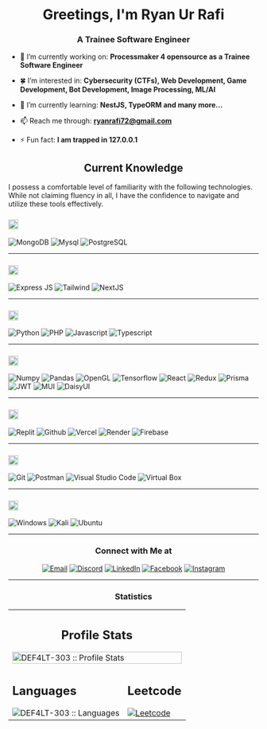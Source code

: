 <!-- <img align="center" alt="Coding" width="850" height='300' src="https://user-images.githubusercontent.com/28063426/186977443-843ee608-5931-43b1-a95c-e9d63e677b2b.gif"> -->


<h1 align="center">Greetings, I'm Ryan Ur Rafi</h1>
<h3 align="center">A Trainee Software Engineer</h3>


<!-- <p align="left"> <img src="https://komarev.com/ghpvc/?username=def4lt-303&label=Profile%20views&color=0e75b6&style=flat" alt="def4lt-303" /> </p> -->

- 🔭 I’m currently working on: **Processmaker 4 opensource as a Trainee Software Engineer**

- 🍀 I’m interested in: **Cybersecurity (CTFs), Web Development, Game Development, Bot Development, Image Processing, ML/AI**

- 🌱 I’m currently learning: **NestJS, TypeORM and many more...**

- 📫 Reach me through: **ryanrafi72@gmail.com**

- ⚡ Fun fact: **I am trapped in 127.0.0.1**

<h2 align="center">Current Knowledge</h2>

I possess a comfortable level of familiarity with the following technologies. While not claiming fluency in all, I have the confidence to navigate and utilize these tools effectively.

<!--START_SECTION:learn-->
<h3><img height="20px" src="https://img.shields.io/badge/Database-979a9b"/></h3>
<span><img src="https://img.shields.io/badge/MongoDB-4EA94B?style=for-the-badge&logo=mongodb&logoColor=white" alt="MongoDB"/></span>
<span><img src="https://img.shields.io/badge/MySQL-005C84?style=for-the-badge&logo=mysql&logoColor=white" alt="Mysql"/></span>
<span><img src="https://img.shields.io/badge/postgres-%23316192.svg?style=for-the-badge&logo=postgresql&logoColor=white" alt="PostgreSQL"/></span>

<hr>
<h3><img height="20px" src="https://img.shields.io/badge/Framework-695b55"/></h3>

<span><img src="https://img.shields.io/badge/Express.js-239120?style=for-the-badge&logo=express&logoColor=white" alt="Express JS"/></span>
<span><img src="https://img.shields.io/badge/tailwindcss-%2338B2AC.svg?style=for-the-badge&logo=tailwind-css&logoColor=white" alt="Tailwind"/></span>
<span><img src="https://img.shields.io/badge/Next-black?style=for-the-badge&logo=next.js&logoColor=white" alt="NextJS"/></span>
<!-- <span><img src="https://img.shields.io/badge/laravel-%23FF2D20.svg?style=for-the-badge&logo=laravel&logoColor=white" alt="Laravel"/></span>
<span><img src="https://img.shields.io/badge/flask-%23000.svg?style=for-the-badge&logo=flask&logoColor=white" alt="Flask"/></span> -->

<hr>
<h3><img height="20px" src="https://img.shields.io/badge/Language-467870"/></h3>

<span><img src="https://img.shields.io/badge/Python-FFD43B?style=for-the-badge&logo=python&logoColor=blue" alt="Python"/></span>
<span><img src="https://img.shields.io/badge/PHP-777BB4?style=for-the-badge&logo=php&logoColor=white" alt="PHP"/></span>
<span><img src="https://img.shields.io/badge/JavaScript-323330?style=for-the-badge&logo=javascript&logoColor=F7DF1E" alt="Javascript"/></span>
<span><img src="https://img.shields.io/badge/typescript-%23007ACC.svg?style=for-the-badge&logo=typescript&logoColor=white" alt="Typescript"/></span>
<!-- <span><img src="https://img.shields.io/badge/HTML5-E34F26?style=for-the-badge&logo=html5&logoColor=white" alt="HTML"/></span>
<span><img src="https://img.shields.io/badge/Java-ED8B00?style=for-the-badge&logo=java&logoColor=white" alt="Java"/></span>
<span><img src="https://img.shields.io/badge/CSS3-1572B6?style=for-the-badge&logo=css3&logoColor=white" alt="CSS"/></span> 
<span><img src="https://img.shields.io/badge/PHP-777BB4?style=for-the-badge&logo=php&logoColor=white" alt="PHP"/></span>
<span><img src="https://img.shields.io/badge/C-00599C?style=for-the-badge&logo=c&logoColor=white" alt="C"/></span> -->

<hr>
<h3><img height="20px" src="https://img.shields.io/badge/Library-505558"/></h3>

<!-- <span><img src="https://img.shields.io/badge/Matplotlib-%23ffffff.svg?style=for-the-badge&logo=Matplotlib&logoColor=black" alt="Matplotlib"/></span> 
<span><img src="https://img.shields.io/badge/Keras-%23D00000.svg?style=for-the-badge&logo=Keras&logoColor=white" alt="Keras"/></span> -->
<span><img src="https://img.shields.io/badge/Numpy-777BB4?style=for-the-badge&logo=numpy&logoColor=white" alt="Numpy"/></span>
<span><img src="https://img.shields.io/badge/Pandas-2C2D72?style=for-the-badge&logo=pandas&logoColor=white" alt="Pandas"/></span>
<span><img src="https://img.shields.io/badge/OpenGL-FFFFFF?style=for-the-badge&logo=opengl" alt="OpenGL"/></span>
<span><img src="https://img.shields.io/badge/TensorFlow-%23FF6F00.svg?style=for-the-badge&logo=TensorFlow&logoColor=white" alt="Tensorflow"/></span>
<span><img src="https://img.shields.io/badge/react-%2320232a.svg?style=for-the-badge&logo=react&logoColor=%2361DAFB" alt="React"/></span>
<span><img src="https://img.shields.io/badge/redux-%23593d88.svg?style=for-the-badge&logo=redux&logoColor=white" alt="Redux"/></span>
<span><img src="https://img.shields.io/badge/Prisma-3982CE?style=for-the-badge&logo=Prisma&logoColor=white" alt="Prisma"/></span>
<span><img src="https://img.shields.io/badge/JWT-black?style=for-the-badge&logo=JSON%20web%20tokens" alt="JWT"/></span>
<span><img src="https://img.shields.io/badge/MUI-%230081CB.svg?style=for-the-badge&logo=mui&logoColor=white" alt="MUI"/></span>
<span><img src="https://img.shields.io/badge/daisyui-5A0EF8?style=for-the-badge&logo=daisyui&logoColor=white" alt="DaisyUI"/></span>

<hr>
<h3><img height="20px" src="https://img.shields.io/badge/Platform-487088"/></h3>

<span><img src="https://img.shields.io/badge/replit-667881?style=for-the-badge&logo=replit&logoColor=white" alt="Replit"/></span>
<span><img src="https://img.shields.io/badge/GitHub-100000?style=for-the-badge&logo=github&logoColor=white" alt="Github"/></span>
<span><img src="https://img.shields.io/badge/vercel-%23000000.svg?style=for-the-badge&logo=vercel&logoColor=white" alt="Vercel"/></span>
<span><img src="https://img.shields.io/badge/Render-%46E3B7.svg?style=for-the-badge&logo=render&logoColor=white" alt="Render"/></span>
<span><img src="https://img.shields.io/badge/firebase-%23039BE5.svg?style=for-the-badge&logo=firebase)" alt="Firebase"/></span>

<hr>
<h3><img height="20px" src="https://img.shields.io/badge/Tool-6c598f"/></h3>

<span><img src="https://img.shields.io/badge/GIT-E44C30?style=for-the-badge&logo=git&logoColor=white" alt="Git"/></span>
<span><img src="https://img.shields.io/badge/Postman-FF6C37?style=for-the-badge&logo=Postman&logoColor=white" alt="Postman"/></span>
<span><img src="https://img.shields.io/badge/VSCode-0078D4?style=for-the-badge&logo=visual%20studio%20code&logoColor=white" alt="Visual Studio Code"/></span>
<span><img src="https://img.shields.io/badge/VirtualBox-21416b?style=for-the-badge&logo=VirtualBox&logoColor=white" alt="Virtual Box"/></span>
<hr>

<h3><img height="20px" src="https://img.shields.io/badge/OS-4DAF1C"/></h3>

<span><img src="https://img.shields.io/badge/Windows-0078D6?style=for-the-badge&logo=windows&logoColor=white" alt="Windows"/></span>
<span><img src="https://img.shields.io/badge/Kali_Linux-111111?style=for-the-badge&logo=kali-linux&logoColor=blue" alt="Kali"/></span>
<span><img src="https://img.shields.io/badge/Ubuntu-E95420?style=for-the-badge&logo=ubuntu&logoColor=white" alt="Ubuntu"/></span>
<hr>
<!--END_SECTION:learn-->

<h3 align="center"> Connect with Me at </h3>

<p align="center">
<a href="mailto:ryanrafi72@gmail.com"><img alt="Email" src="https://img.shields.io/badge/Gmail-ryanrafi72@gmail.com-red?style=flat&logo=gmail"></a>
<a href="https://discord.com/users/305681776427139073"><img alt="Discord" src="https://img.shields.io/badge/Discord-sgt%5Ftato-7289da?style=flat&logo=discord"></a>
<a href="https://www.linkedin.com/in/mohammad-ryan-ur-rafi-061301158/"><img alt="LinkedIn" src="https://img.shields.io/badge/LinkedIn-Ryan Rafi-blue?style=flat&logo=linkedin"></a>
<a href="https://www.facebook.com/OV3RCL0CK/"><img alt="Facebook" src="https://img.shields.io/badge/Facebook-Ryan Rafi-blue?style=flat&logo=facebook"></a>
<a href="https://instagram.com/tat._.0"><img alt="Instagram" src="https://img.shields.io/badge/Instagram-Ryan タト-f2003c?style=flat&logo=instagram"></a>
</p>
<hr>

<!-- Badges -->
<h3 align="center"> Statistics </h3>
<!-- <div align="center">
  <a href="https://tryhackme.com/p/DEF4LT">
    <img src="https://tryhackme-badges.s3.amazonaws.com/DEF4LT.png?5" alt="TryHackMe">
  </a> -->
<!--   <a href="https://leetcode.com/ryanrafi72">
    <img src="https://leetcard.jacoblin.cool/ryanrafi72" alt="Leetcode">
  </a>
</div> -->


<div align="center">
   <table>
      <tr>
        <td colspan='2'>
            <h2 align="center">Profile Stats</h2>
            <img alt="DEF4LT-303 :: Profile Stats" src="http://github-profile-summary-cards.vercel.app/api/cards/profile-details?username=def4lt-303&theme=github_dark&exclude=exclude" style="width: 100%;">
        </td>
     <tr>
    <td>
      <h2>Languages</h2>
      <img alt="DEF4LT-303 :: Languages" src="http://github-profile-summary-cards.vercel.app/api/cards/repos-per-language?username=def4lt-303&theme=github_dark&exclude=exclude">
    </td>
    <td>
      <h2>Leetcode</h2>
      <a href="https://leetcode.com/ryanrafi72/" target="_blank">
      <img src="https://leetcard.jacoblin.cool/ryanrafi72" alt="Leetcode">
      </a>
    </td>
  </tr>
   </table>
</div>
